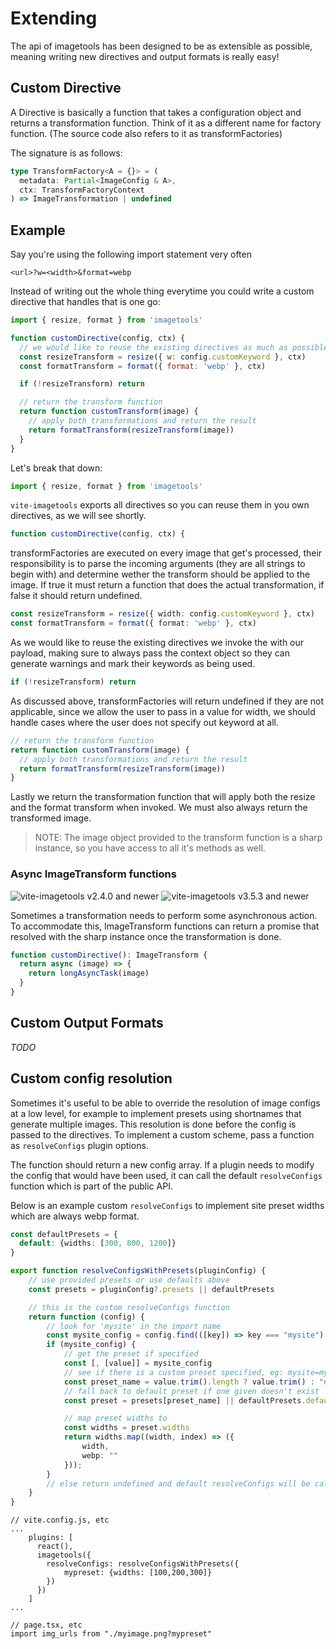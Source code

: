 # Extending

The api of imagetools has been designed to be as extensible as possible, meaning writing new directives and output
formats is really easy!

## Custom Directive

A Directive is basically a function that takes a configuration object and returns a transformation function. Think of it
as a different name for factory function. (The source code also refers to it as transformFactories)

The signature is as follows:

```ts
type TransformFactory<A = {}> = (
  metadata: Partial<ImageConfig & A>,
  ctx: TransformFactoryContext
) => ImageTransformation | undefined
```

## Example

Say you're using the following import statement very often

```
<url>?w=<width>&format=webp
```

Instead of writing out the whole thing everytime you could write a custom directive that handles that is one go:

```js
import { resize, format } from 'imagetools'

function customDirective(config, ctx) {
  // we would like to reuse the existing directives as much as possible
  const resizeTransform = resize({ w: config.customKeyword }, ctx)
  const formatTransform = format({ format: 'webp' }, ctx)

  if (!resizeTransform) return

  // return the transform function
  return function customTransform(image) {
    // apply both transformations and return the result
    return formatTransform(resizeTransform(image))
  }
}
```

Let's break that down:

```ts
import { resize, format } from 'imagetools'
```

`vite-imagetools` exports all directives so you can reuse them in you own directives, as we will see shortly.

```ts
function customDirective(config, ctx) {
```

transformFactories are executed on every image that get's processed, their responsibility is to parse the incoming
arguments (they are all strings to begin with) and determine wether the transform should be applied to the image. If
true it must return a function that does the actual transformation, if false it should return undefined.

```ts
const resizeTransform = resize({ width: config.customKeyword }, ctx)
const formatTransform = format({ format: 'webp' }, ctx)
```

As we would like to reuse the existing directives we invoke the with our payload, making sure to always pass the context
object so they can generate warnings and mark their keywords as being used.

```ts
if (!resizeTransform) return
```

As discussed above, transformFactories will return undefined if they are not applicable, since we allow the user to pass
in a value for width, we should handle cases where the user does not specify out keyword at all.

```ts
// return the transform function
return function customTransform(image) {
  // apply both transformations and return the result
  return formatTransform(resizeTransform(image))
}
```

Lastly we return the transformation function that will apply both the resize and the format transform when invoked. We
must also always return the transformed image.

> NOTE: The image object provided to the transform function is a sharp instance, so you have access to all it's methods
> as well.

### Async ImageTransform functions

![vite-imagetools v2.4.0 and newer](https://img.shields.io/badge/imagetools--core-^2.4.0-brightgreen)
![vite-imagetools v3.5.3 and newer](https://img.shields.io/badge/vite--imagetools-^3.5.3-brightgreen)

Sometimes a transformation needs to perform some asynchronous action. To accommodate this, ImageTransform functions can
return a promise that resolved with the sharp instance once the transformation is done.

```ts
function customDirective(): ImageTransform {
  return async (image) => {
    return longAsyncTask(image)
  }
}
```

## Custom Output Formats

_TODO_

## Custom config resolution

Sometimes it's useful to be able to override the resolution of image configs at a low level, for example
to implement presets using shortnames that generate multiple images. This resolution is done before the config
is passed to the directives. To implement a custom scheme, pass a function as `resolveConfigs` plugin options.

The function should return a new config array. If a plugin needs to modify the config that would have been used,
it can call the default `resolveConfigs` function which is part of the public API.

Below is an example custom `resolveConfigs` to implement site preset widths which are always webp format.

```ts
const defaultPresets = {
  default: {widths: [300, 800, 1200]}
}

export function resolveConfigsWithPresets(pluginConfig) {
    // use provided presets or use defaults above 
    const presets = pluginConfig?.presets || defaultPresets

    // this is the custom resolveConfigs function 
    return function (config) {
        // look for 'mysite' in the import name
        const mysite_config = config.find(([key]) => key === "mysite")
        if (mysite_config) {
            // get the preset if specified
            const [, [value]] = mysite_config
            // see if there is a custom preset specified, eg: mysite=mypreset, or use default
            const preset_name = value.trim().length ? value.trim() : "default"
            // fall back to default preset if one given doesn't exist
            const preset = presets[preset_name] || defaultPresets.default

            // map preset widths to 
            const widths = preset.widths
            return widths.map((width, index) => ({
                width,
                webp: ""
            }));
        }
        // else return undefined and default resolveConfigs will be called
    }
}
```

```
// vite.config.js, etc
...
    plugins: [
      react(),
      imagetools({
        resolveConfigs: resolveConfigsWithPresets({ 
            mypreset: {widths: [100,200,300]} 
        })
      })
    ]
...
```

```
// page.tsx, etc
import img_urls from "./myimage.png?mypreset"
```
